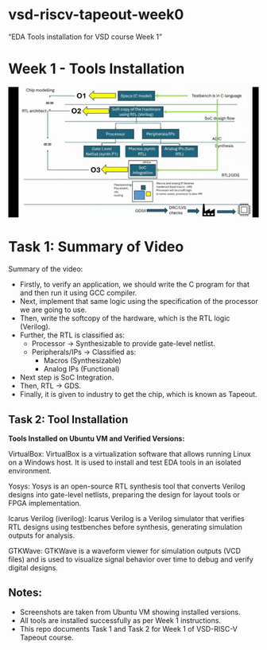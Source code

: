 # vsd-riscv-tapeout-week0
“EDA Tools installation for VSD course Week 1”

# Week 1 - Tools Installation
![Video Screenshot](Video_summary.png)

# Task 1: Summary of Video

Summary of the video:

* Firstly, to verify an application, we should write the C program for that and then run it using GCC compiler.  
* Next, implement that same logic using the specification of the processor we are going to use.  
* Then, write the softcopy of the hardware, which is the RTL logic (Verilog).  
* Further, the RTL is classified as:
  * Processor → Synthesizable to provide gate-level netlist.  
  * Peripherals/IPs → Classified as:
    * Macros (Synthesizable)  
    * Analog IPs (Functional)  
* Next step is SoC Integration.  
* Then, RTL → GDS.  
* Finally, it is given to industry to get the chip, which is known as Tapeout.  


## Task 2: Tool Installation

**Tools Installed on Ubuntu VM and Verified Versions:**

VirtualBox:
VirtualBox is a virtualization software that allows running Linux on a Windows host. It is used to install and test EDA tools in an isolated environment.

Yosys:
Yosys is an open-source RTL synthesis tool that converts Verilog designs into gate-level netlists, preparing the design for layout tools or FPGA implementation.

Icarus Verilog (iverilog):
Icarus Verilog is a Verilog simulator that verifies RTL designs using testbenches before synthesis, generating simulation outputs for analysis.

GTKWave:
GTKWave is a waveform viewer for simulation outputs (VCD files) and is used to visualize signal behavior over time to debug and verify digital designs.

## Notes:
- Screenshots are taken from Ubuntu VM showing installed versions.  
- All tools are installed successfully as per Week 1 instructions.  
- This repo documents Task 1 and Task 2 for Week 1 of VSD-RISC-V Tapeout course.

